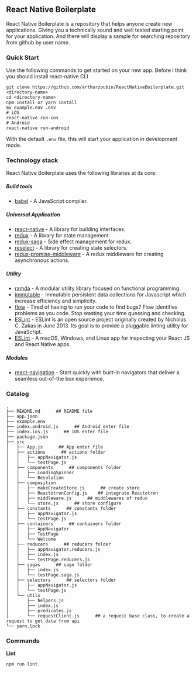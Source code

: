 ## React Native Boilerplate

React Native Boilerplate is a  repository that helps anyone create new applications. Giving you a technically sound and well tested starting point for your application.
And there will display a sample for searching repository from github by user name.

### Quick Start

Use the following commands to get started on your new app.
Before i think you should install react-native CLI

```
git clone https://github.com/arthurzoubin/ReactNativeBoilerplate.git <directory-name>
cd <directory-name>
npm install or yarn install
mv example.env .env
# iOS
react-native run-ios
# Android
react-native run-android
```

With the default `.env` file, this will start your application in development mode.

### Technology stack

React Native Boilerplate uses the following libraries at its core:

##### Build tools
- [babel](http://babeljs.io/) - A JavaScript compiler.

##### Universal Application
- [react-native](http://facebook.github.io/react-native/) - A library for building interfaces.
- [redux](http://redux.js.org/) - A library for state management.
- [redux-saga](https://github.com/yelouafi/redux-saga) - Side effect management for redux.
- [reselect](https://github.com/reactjs/reselect) - A library for creating state selectors.
- [redux-promise-middleware](https://github.com/pburtchaell/redux-promise-middleware) - A redux middleware for creating asynchronous actions.

##### Utility
- [ramda](http://ramdajs.com/) - A modular utility library focused on functional programming.
- [immutable](https://github.com/facebook/immutable-js) - Immutable persistent data collections for Javascript which increase efficiency and simplicity.
- [flow](https://flow.org/) - Tired of having to run your code to find bugs? Flow identifies problems as you code. Stop wasting your time guessing and checking.
- [ESLint](https://eslint.org/) - ESLint is an open source project originally created by Nicholas C. Zakas in June 2013. Its goal is to provide a pluggable linting utility for JavaScript.
- [ESLint](https://github.com/infinitered/reactotron/) - A macOS, Windows, and Linux app for inspecting your React JS and React Native apps.

##### Modules
- [react-navigation](https://reactnavigation.org/) - Start quickly with built-in navigators that deliver a seamless out-of-the box experience.

### Catalog

```
.
├── README.md      ## README file
├── app.json
├── example.env
├── index.android.js      ## Android enter file
├── index.ios.js      ## iOS enter file
├── package.json
├── src
│   ├── App.js      ## App enter file
│   ├── actions      ## actions folder
│   │   ├── appNavigator.js
│   │   └── testPage.js
│   ├── components      ## components folder
│   │   ├── LoadingSpinner
│   │   └── Resolution
│   ├── composition
│   │   ├── makeCreateStore.js      ## create store
│   │   ├── ReactotronConfig.js    ## integrate Reactotron
│   │   ├── middleware.js      ## middlewares of redux
│   │   └── store.js      ## store configure
│   ├── constants      ## constants folder
│   │   ├── appNavigator.js
│   │   └── testPage.js
│   ├── containers      ## containers folder
│   │   ├── AppNavigator
│   │   ├── TestPage
│   │   └── Welcome
│   ├── reducers      ## reducers folder
│   │   ├── appNavigator.reducers.js
│   │   ├── index.js
│   │   └── testPage.reducers.js
│   ├── sagas      ## sage folder
│   │   ├── index.js
│   │   └── testPage.saga.js
│   ├── selectors      ## selectors folder
│   │   ├── appNavigator.js
│   │   └── testPage.js
│   └── utils
│       ├── helpers.js
│       ├── index.js
│       ├── predicates.js
│       └── requestClient.js      ## a request base class, to create a request to get data from api
└── yarn.lock
```

### Commands

**Lint**

```
npm run lint
```
